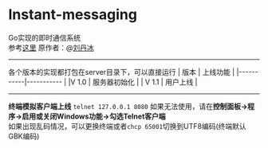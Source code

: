 # Instant-messaging

Go实现的即时通信系统  
参考[这里](https://www.bilibili.com/video/BV1gf4y1r79E/?p=37&vd_source=ba555caf87e1e2f9c37b53d8c4b0e3e8)
原作者：@[刘丹冰](https://github.com/aceld)

---

 各个版本的实现都打包在server目录下，可以直接运行
| 版本       | 上线功能      |
|-----------|-----------    |
|V 1.0      | 服务器初始化   |
| V 1.1     | 用户上线       |

---
**终端模拟客户端上线**
 `telnet 127.0.0.1 8080`
 如果无法使用，请在**控制面板->程序->启用或关闭Windows功能->勾选Telnet客户端**    
 如果出现乱码情况，可以更换终端或者`chcp 65001`切换到UTF8编码(终端默认GBK编码)
